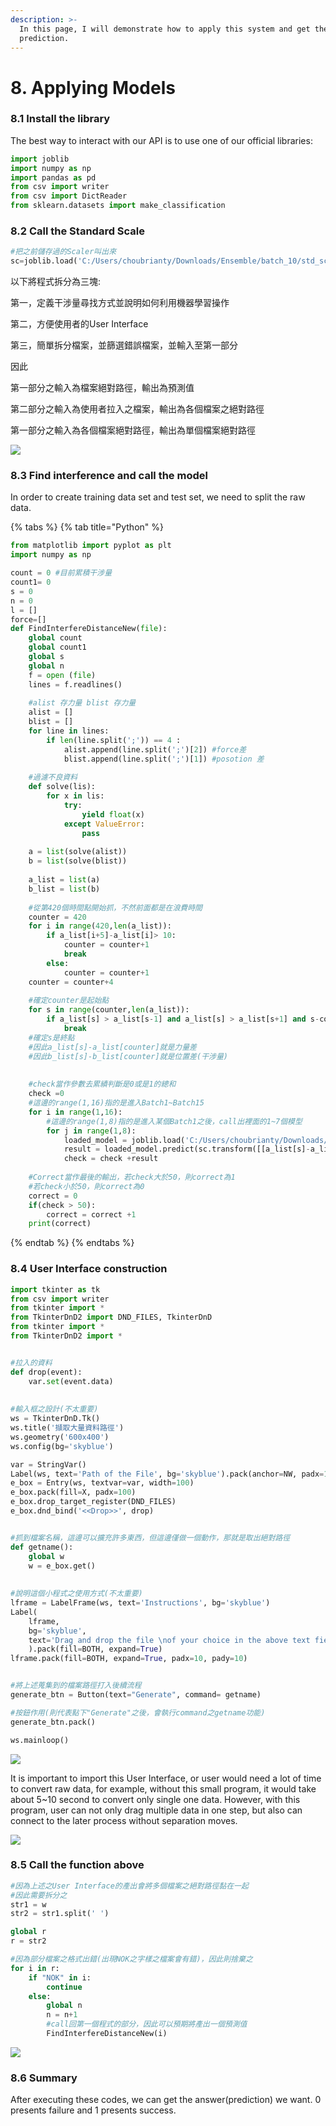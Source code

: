 ```yaml
---
description: >-
  In this page, I will demonstrate how to apply this system and get the
  prediction.
---
```


# 8. Applying Models

### 8.1 Install the library

The best way to interact with our API is to use one of our official libraries:

```python
import joblib
import numpy as np
import pandas as pd
from csv import writer
from csv import DictReader
from sklearn.datasets import make_classification
```

### 8.2 Call the Standard Scale

```python
#把之前儲存過的Scaler叫出來
sc=joblib.load('C:/Users/choubrianty/Downloads/Ensemble/batch_10/std_scaler.bin')
```

以下將程式拆分為三塊:

第一，定義干涉量尋找方式並說明如何利用機器學習操作

第二，方便使用者的User Interface

第三，簡單拆分檔案，並篩選錯誤檔案，並輸入至第一部分

因此

第一部分之輸入為檔案絕對路徑，輸出為預測值

第二部分之輸入為使用者拉入之檔案，輸出為各個檔案之絕對路徑

第一部分之輸入為各個檔案絕對路徑，輸出為單個檔案絕對路徑

![](<.gitbook/assets/image (42).png>)

### 8.3 Find interference and call the model

In order to create training data set and test set, we need to split the raw data.

{% tabs %}
{% tab title="Python" %}
```python
from matplotlib import pyplot as plt
import numpy as np 

count = 0 #目前累積干涉量
count1= 0 
s = 0  
n = 0
l = []
force=[]
def FindInterfereDistanceNew(file):
    global count
    global count1
    global s
    global n
    f = open (file)
    lines = f.readlines()
    
    #alist 存力量 blist 存力量
    alist = []
    blist = []
    for line in lines:
        if len(line.split(';')) == 4 :
            alist.append(line.split(';')[2]) #force差
            blist.append(line.split(';')[1]) #posotion 差
    
    #過濾不良資料
    def solve(lis):                                        
        for x in lis:
            try:
                yield float(x) 
            except ValueError:    
                pass
    
    a = list(solve(alist)) 
    b = list(solve(blist)) 
    
    a_list = list(a)
    b_list = list(b)
    
    #從第420個時間點開始抓，不然前面都是在浪費時間
    counter = 420
    for i in range(420,len(a_list)):
        if a_list[i+5]-a_list[i]> 10:
            counter = counter+1
            break
        else:
            counter = counter+1
    counter = counter+4
   
    #確定counter是起始點
    for s in range(counter,len(a_list)):
        if a_list[s] > a_list[s-1] and a_list[s] > a_list[s+1] and s-counter > 50:
            break    
    #確定s是終點
    #因此a_list[s]-a_list[counter]就是力量差
    #因此b_list[s]-b_list[counter]就是位置差(干涉量)
    
    
    #check當作參數去累績判斷是0或是1的總和
    check =0
    #這邊的range(1,16)指的是進入Batch1~Batch15
    for i in range(1,16):
        #這邊的range(1,8)指的是進入某個Batch1之後，call出裡面的1~7個模型
        for j in range(1,8):
            loaded_model = joblib.load('C:/Users/choubrianty/Downloads/Ensemble/batch_'+str(i)+'/'+str(j))
            result = loaded_model.predict(sc.transform([[a_list[s]-a_list[counter],b_list[s]-b_list[counter]]]))
            check = check +result
    
    #Correct當作最後的輸出，若check大於50，則correct為1
    #若check小於50，則correct為0
    correct = 0
    if(check > 50):
        correct = correct +1
    print(correct)
```
{% endtab %}
{% endtabs %}

### 8.4 User Interface construction

```python
import tkinter as tk
from csv import writer
from tkinter import *
from TkinterDnD2 import DND_FILES, TkinterDnD
from tkinter import *
from TkinterDnD2 import *


#拉入的資料
def drop(event):
    var.set(event.data)
    
    
#輸入框之設計(不太重要)
ws = TkinterDnD.Tk()
ws.title('擷取大量資料路徑')
ws.geometry('600x400')
ws.config(bg='skyblue')

var = StringVar()
Label(ws, text='Path of the File', bg='skyblue').pack(anchor=NW, padx=100)
e_box = Entry(ws, textvar=var, width=100)
e_box.pack(fill=X, padx=100)
e_box.drop_target_register(DND_FILES)
e_box.dnd_bind('<<Drop>>', drop)


#抓到檔案名稱，這邊可以擴充許多東西，但這邊僅做一個動作，那就是取出絕對路徑
def getname():
    global w
    w = e_box.get()
    
    
#說明這個小程式之使用方式(不太重要)
lframe = LabelFrame(ws, text='Instructions', bg='skyblue')
Label(
    lframe, 
    bg='skyblue',
    text='Drag and drop the file \nof your choice in the above text field.\n You will notice a path over there.'
    ).pack(fill=BOTH, expand=True)
lframe.pack(fill=BOTH, expand=True, padx=10, pady=10)


#將上述蒐集到的檔案路徑打入後續流程
generate_btn = Button(text="Generate", command= getname)

#按鈕作用(則代表點下"Generate"之後，會執行command之getname功能)
generate_btn.pack()

ws.mainloop()
```

![](<.gitbook/assets/image (34).png>)

It is important to import this User Interface, or user would need a lot of time to convert raw data, for example, without this small program, it would take about 5\~10 second to convert only single one data. However, with this program, user can not only drag multiple data in one step, but also can connect to the later process without separation moves.

![](<.gitbook/assets/image (4).png>)

### 8.5 Call the function above

```python
#因為上述之User Interface的產出會將多個檔案之絕對路徑黏在一起
#因此需要拆分之
str1 = w
str2 = str1.split(' ')

global r
r = str2

#因為部分檔案之格式出錯(出現NOK之字樣之檔案會有錯)，因此則捨棄之
for i in r:
    if "NOK" in i:
        continue
    else:
        global n 
        n = n+1
        #call回第一個程式的部分，因此可以預期將產出一個預測值
        FindInterfereDistanceNew(i)
```

![](<.gitbook/assets/image (45).png>)

### 8.6 Summary

After executing these codes, we can get the answer(prediction) we want. 0 presents failure and 1 presents success.
